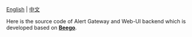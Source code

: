 [English](https://github.com/Qihoo360/doraemon/blob/master/README.md) | [中文](https://github.com/Qihoo360/doraemon/blob/master/README-CN.md)  

Here is the source code of Alert Gateway and Web-UI backend which is developed based on **[Beego](https://beego.me)**.
